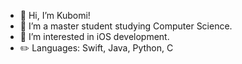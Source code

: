 - 👋 Hi, I’m Kubomi!
- 🌱 I’m a master student studying Computer Science.
- 👀 I’m interested in iOS development.
- ✏️ Languages: Swift, Java, Python, C

<!---
ku-bo-mi/ku-bo-mi is a ✨ special ✨ repository because its `README.md` (this file) appears on your GitHub profile.
You can click the Preview link to take a look at your changes.
--->
